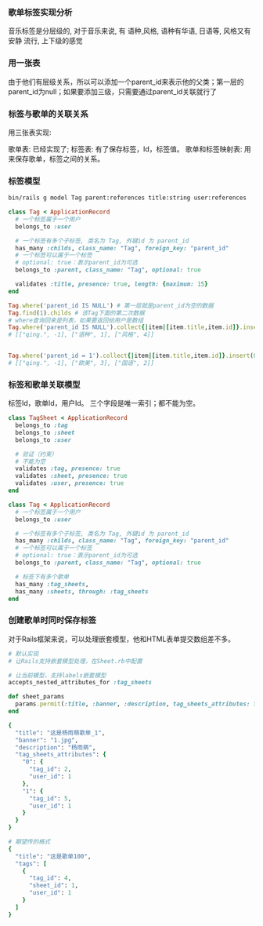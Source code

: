 ### 歌单标签实现分析

音乐标签是分层级的, 对于音乐来说, 有 语种,风格, 语种有华语, 日语等, 风格又有安静 流行, 上下级的感觉

### 用一张表

由于他们有层级关系，所以可以添加一个parent_id来表示他的父类；第一层的parent_id为null；如果要添加三级，只需要通过parent_id关联就行了


### 标签与歌单的关联关系

用三张表实现: 

歌单表: 已经实现了; 
标签表: 有了保存标签，Id，标签值。
歌单和标签映射表: 用来保存歌单，标签之间的关系。

### 标签模型
```zsh
bin/rails g model Tag parent:references title:string user:references
```

```rb
class Tag < ApplicationRecord
  # 一个标签属于一个用户
  belongs_to :user

  # 一个标签有多个子标签, 类名为 Tag, 外键id 为 parent_id
  has_many :childs, class_name: "Tag", foreign_key: "parent_id"
  # 一个标签可以属于一个标签
  # optional: true：表示parent_id为可选
  belongs_to :parent, class_name: "Tag", optional: true

  validates :title, presence: true, length: {maximum: 15}
end

```

```rb
Tag.where('parent_id IS NULL') # 第一层就是parent_id为空的数据
Tag.find(1).childs # 该Tag下面的第二次数据
# where查询回来是列表，如果要返回给用户是数组
Tag.where('parent_id IS NULL').collect{|item|[item.title,item.id]}.insert(0,["qing.",-1])
# [["qing.", -1], ["语种", 1], ["风格", 4]]


Tag.where('parent_id = 1').collect{|item|[item.title,item.id]}.insert(0,["qing.",-1])
# [["qing.", -1], ["欧美", 3], ["国语", 2]]
```

### 标签和歌单关联模型

标签Id，歌单Id，用户Id。
三个字段是唯一索引；都不能为空。

```rb
class TagSheet < ApplicationRecord
  belongs_to :tag
  belongs_to :sheet
  belongs_to :user

  # 验证（约束）
  # 不能为空
  validates :tag, presence: true
  validates :sheet, presence: true
  validates :user, presence: true
end

class Tag < ApplicationRecord
  # 一个标签属于一个用户
  belongs_to :user

  # 一个标签有多个子标签, 类名为 Tag, 外键id 为 parent_id
  has_many :childs, class_name: "Tag", foreign_key: "parent_id"
  # 一个标签可以属于一个标签
  # optional: true：表示parent_id为可选
  belongs_to :parent, class_name: "Tag", optional: true

  # 标签下有多个歌单
  has_many :tag_sheets,
  has_many :sheets, through: :tag_sheets
end

```

### 创建歌单时同时保存标签

对于Rails框架来说，可以处理嵌套模型，他和HTML表单提交数组差不多。

```rb
# 默认实现
# 让Rails支持嵌套模型处理，在Sheet.rb中配置

# 让当前模型，支持labels嵌套模型
accepts_nested_attributes_for :tag_sheets

def sheet_params
  params.permit(:title, :banner, :description, tag_sheets_attributes: [:id, :tag_id, :user_id])
end

{
  "title": "这是杨雨萌歌单_1",
  "banner": "1.jpg",
  "description": "杨雨萌",
  "tag_sheets_attributes": {
    "0": {
      "tag_id": 2,
      "user_id": 1
    },
    "1": {
      "tag_id": 5,
      "user_id": 1
    }
  }
}
```

```rb
# 期望传的格式
{
  "title": "这是歌单100",
  "tags": [
    {
      "tag_id": 4,
      "sheet_id": 1,
      "user_id": 1
    }
  ]
}
```